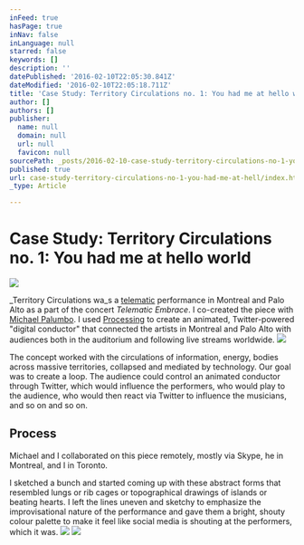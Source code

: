 ```yaml
---
inFeed: true
hasPage: true
inNav: false
inLanguage: null
starred: false
keywords: []
description: ''
datePublished: '2016-02-10T22:05:30.841Z'
dateModified: '2016-02-10T22:05:18.711Z'
title: 'Case Study: Territory Circulations no. 1: You had me at hello world'
author: []
authors: []
publisher:
  name: null
  domain: null
  url: null
  favicon: null
sourcePath: _posts/2016-02-10-case-study-territory-circulations-no-1-you-had-me-at-hell.md
published: true
url: case-study-territory-circulations-no-1-you-had-me-at-hell/index.html
_type: Article

---
```

# Case Study: Territory Circulations no. 1: You had me at hello world
![](https://the-grid-user-content.s3-us-west-2.amazonaws.com/21a41fde-cb0d-406a-9a52-72d0d3c840ff.jpg)

_Territory Circulations wa_s a [telematic][0] performance in Montreal and Palo Alto as a part of the concert _Telematic Embrace_. I co-created the piece with [Michael Palumbo][1]. I used [Processing][2] to create an animated, Twitter-powered "digital conductor" that connected the artists in Montreal and Palo Alto with audiences both in the auditorium and following live streams worldwide.
![](https://the-grid-user-content.s3-us-west-2.amazonaws.com/a6098c88-1cfa-496c-8bc7-c16a7e234c1a.gif)

The concept worked with the circulations of information, energy, bodies across massive territories, collapsed and mediated by technology. Our goal was to create a loop. The audience could control an animated conductor through Twitter, which would influence the performers, who would play to the audience, who would then react via Twitter to influence the musicians, and so on and so on. 

## Process

Michael and I collaborated on this piece remotely, mostly via Skype, he in Montreal, and I in Toronto. 

I sketched a bunch and started coming up with these abstract forms that resembled lungs or rib cages or topographical drawings of islands or beating hearts.  I left the lines uneven and sketchy to emphasize the improvisational nature of the performance and gave them a bright, shouty colour palette to make it feel like social media is shouting at the performers, which it was.
![](https://the-grid-user-content.s3-us-west-2.amazonaws.com/18c4dfb3-d483-4a54-9ff7-9d04c9878d72.jpg)
![](https://the-grid-user-content.s3-us-west-2.amazonaws.com/455afc5e-123e-43f7-828c-784335f47630.jpg)

[0]: https://en.wikipedia.org/wiki/Telematic_performance
[1]: http://www.palumbomichael.com/
[2]: https://processing.org/
